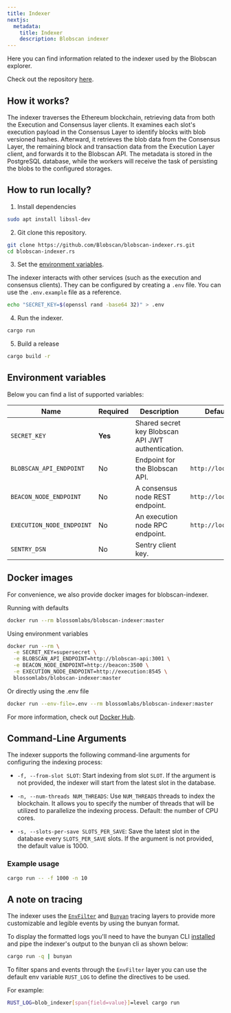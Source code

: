 ```yaml
---
title: Indexer
nextjs:
  metadata:
    title: Indexer
    description: Blobscan indexer
---
```


Here you can find information related to the indexer used by the Blobscan explorer.

Check out the repository [here](https://github.com/Blobscan/blobscan-indexer.rs).

## How it works?

The indexer traverses the Ethereum blockchain, retrieving data from both the Execution and Consensus layer clients.
It examines each slot's execution payload in the Consensus Layer to identify blocks with blob versioned hashes.
Afterward, it retrieves the blob data from the Consensus Layer, the remaining block and transaction data from the Execution Layer client,
and forwards it to the Blobscan API. The metadata is stored in the PostgreSQL database, while the workers will receive the task of persisting
the blobs to the configured storages.

## How to run locally?

1. Install dependencies

```bash
sudo apt install libssl-dev
```

2. Git clone this repository.

```bash
git clone https://github.com/Blobscan/blobscan-indexer.rs.git
cd blobscan-indexer.rs
```

3. Set the [environment variables](#environment-variables).

The indexer interacts with other services (such as the execution and consensus clients). They can be configured
by creating a `.env` file. You can use the `.env.example` file as a reference.

```bash
echo "SECRET_KEY=$(openssl rand -base64 32)" > .env
```

4. Run the indexer.

```bash
cargo run
```

5. Build a release

```bash
cargo build -r
```

## Environment variables

Below you can find a list of supported variables:

| Name                      | Required | Description                                        | Default value           |
| ------------------------- | -------- | -------------------------------------------------- | ----------------------- |
| `SECRET_KEY`              | **Yes**  | Shared secret key Blobscan API JWT authentication. |                         |
| `BLOBSCAN_API_ENDPOINT`   | No       | Endpoint for the Blobscan API.                     | `http://localhost:3001` |
| `BEACON_NODE_ENDPOINT`    | No       | A consensus node REST endpoint.                    | `http://localhost:3500` |
| `EXECUTION_NODE_ENDPOINT` | No       | An execution node RPC endpoint.                    | `http://localhost:8545` |
| `SENTRY_DSN`              | No       | Sentry client key.                                 |                         |

## Docker images

For convenience, we also provide docker images for blobscan-indexer.

Running with defaults

```bash
docker run --rm blossomlabs/blobscan-indexer:master
```

Using environment variables

```bash
docker run --rm \
  -e SECRET_KEY=supersecret \
  -e BLOBSCAN_API_ENDPOINT=http://blobscan-api:3001 \
  -e BEACON_NODE_ENDPOINT=http://beacon:3500 \
  -e EXECUTION_NODE_ENDPOINT=http://execution:8545 \
  blossomlabs/blobscan-indexer:master
```

Or directly using the .env file

```bash
docker run --env-file=.env --rm blossomlabs/blobscan-indexer:master
```

For more information, check out [Docker Hub](https://hub.docker.com/r/blossomlabs/blobscan-indexer).

## Command-Line Arguments

The indexer supports the following command-line arguments for configuring the indexing process:

- `-f, --from-slot SLOT`: Start indexing from slot `SLOT`. If the argument is not provided, the indexer will start from the latest slot in the database.

- `-n, --num-threads NUM_THREADS`: Use `NUM_THREADS` threads to index the blockchain. It allows you to specify the number of threads that will be utilized to parallelize the indexing process. Default: the number of CPU cores.

- `-s, --slots-per-save SLOTS_PER_SAVE`: Save the latest slot in the database every `SLOTS_PER_SAVE` slots. If the argument is not provided, the default value is 1000.

### Example usage

```bash
cargo run -- -f 1000 -n 10
```

## A note on tracing

The indexer uses the [`EnvFilter`](https://docs.rs/tracing-subscriber/latest/tracing_subscriber/filter/struct.EnvFilter.html) and [`Bunyan`](https://docs.rs/tracing-bunyan-formatter/0.1.6/tracing_bunyan_formatter/struct.BunyanFormattingLayer.html) tracing layers to provide more customizable and legible events by using the bunyan format.

To display the formatted logs you'll need to have the bunyan CLI [installed](https://github.com/LukeMathWalker/bunyan#how-to-install) and pipe the indexer's output to the bunyan cli as shown below:

```sh
cargo run -q | bunyan
```

To filter spans and events through the `EnvFilter` layer you can use the default env variable `RUST_LOG` to define the directives to be used.

For example:

```sh
RUST_LOG=blob_indexer[span{field=value}]=level cargo run
```
